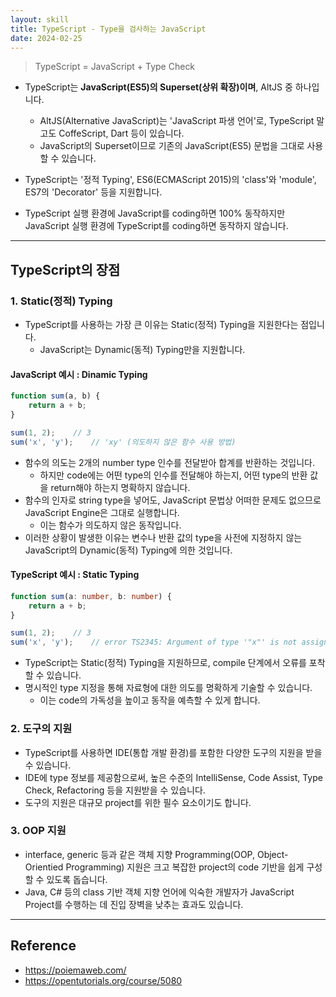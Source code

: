 ```yaml
---
layout: skill
title: TypeScript - Type을 검사하는 JavaScript
date: 2024-02-25
---
```





> TypeScript = JavaScript + Type Check

- TypeScript는 **JavaScript(ES5)의 Superset(상위 확장)이며**, AltJS 중 하나입니다.
    - AltJS(Alternative JavaScript)는 'JavaScript 파생 언어'로, TypeScript 말고도 CoffeScript, Dart 등이 있습니다.
    - JavaScript의 Superset이므로 기존의 JavaScript(ES5) 문법을 그대로 사용할 수 있습니다.

- TypeScript는 '정적 Typing', ES6(ECMAScript 2015)의 'class'와 'module', ES7의 'Decorator' 등을 지원합니다.

- TypeScript 실행 환경에 JavaScript를 coding하면 100% 동작하지만 JavaScript 실행 환경에 TypeScript를 coding하면 동작하지 않습니다.




---




## TypeScript의 장점


### 1. Static(정적) Typing

- TypeScript를 사용하는 가장 큰 이유는 Static(정적) Typing을 지원한다는 점입니다.
    - JavaScript는 Dynamic(동적) Typing만을 지원합니다.

#### JavaScript 예시 : Dinamic Typing

```javascript
function sum(a, b) {
    return a + b;
}

sum(1, 2);    // 3
sum('x', 'y');    // 'xy' (의도하지 않은 함수 사용 방법)
```

- 함수의 의도는 2개의 number type 인수를 전달받아 합계를 반환하는 것입니다.
    - 하지만 code에는 어떤 type의 인수를 전달해야 하는지, 어떤 type의 반환 값을 return해야 하는지 명확하지 않습니다.
- 함수의 인자로 string type을 넣어도, JavaScript 문법상 어떠한 문제도 없으므로 JavaScript Engine은 그대로 실행합니다.
    - 이는 함수가 의도하지 않은 동작입니다.
- 이러한 상황이 발생한 이유는 변수나 반환 값의 type을 사전에 지정하지 않는 JavaScript의 Dynamic(동적) Typing에 의한 것입니다.

#### TypeScript 예시 : Static Typing

```typescript
function sum(a: number, b: number) {
    return a + b;
}

sum(1, 2);    // 3
sum('x', 'y');    // error TS2345: Argument of type '"x"' is not assignable to parameter of type 'number'.
```

- TypeScript는 Static(정적) Typing을 지원하므로, compile 단계에서 오류를 포착할 수 있습니다.
- 명시적인 type 지정을 통해 자료형에 대한 의도를 명확하게 기술할 수 있습니다.
    - 이는 code의 가독성을 높이고 동작을 예측할 수 있게 합니다.


### 2. 도구의 지원

- TypeScript를 사용하면 IDE(통합 개발 환경)를 포함한 다양한 도구의 지원을 받을 수 있습니다.
- IDE에 type 정보를 제공함으로써, 높은 수준의 IntelliSense, Code Assist, Type Check, Refactoring 등을 지원받을 수 있습니다.
- 도구의 지원은 대규모 project를 위한 필수 요소이기도 합니다.


### 3. OOP 지원

- interface, generic 등과 같은 객체 지향 Programming(OOP, Object-Orientied Programming) 지원은 크고 복잡한 project의 code 기반을 쉽게 구성할 수 있도록 돕습니다.
- Java, C# 등의 class 기반 객체 지향 언어에 익숙한 개발자가 JavaScript Project를 수행하는 데 진입 장벽을 낮추는 효과도 있습니다.




---




## Reference

- <https://poiemaweb.com/>
- <https://opentutorials.org/course/5080>

